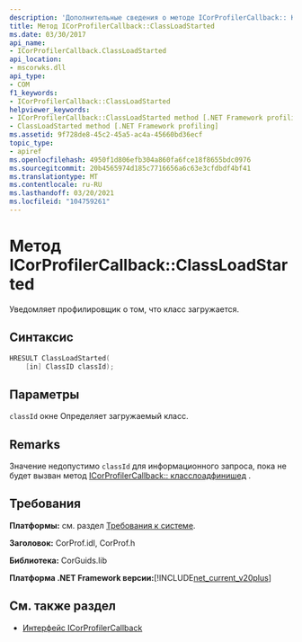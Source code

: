 ```yaml
---
description: 'Дополнительные сведения о методе ICorProfilerCallback:: Класслоадстартед'
title: Метод ICorProfilerCallback::ClassLoadStarted
ms.date: 03/30/2017
api_name:
- ICorProfilerCallback.ClassLoadStarted
api_location:
- mscorwks.dll
api_type:
- COM
f1_keywords:
- ICorProfilerCallback::ClassLoadStarted
helpviewer_keywords:
- ICorProfilerCallback::ClassLoadStarted method [.NET Framework profiling]
- ClassLoadStarted method [.NET Framework profiling]
ms.assetid: 9f728de8-45c2-45a5-ac4a-45660bd36ecf
topic_type:
- apiref
ms.openlocfilehash: 4950f1d806efb304a860fa6fce18f8655bdc0976
ms.sourcegitcommit: 20b4565974d185c7716656a6c63e3cfdbdf4bf41
ms.translationtype: MT
ms.contentlocale: ru-RU
ms.lasthandoff: 03/20/2021
ms.locfileid: "104759261"
---
```

# <a name="icorprofilercallbackclassloadstarted-method"></a>Метод ICorProfilerCallback::ClassLoadStarted

Уведомляет профилировщик о том, что класс загружается.  
  
## <a name="syntax"></a>Синтаксис  
  
```cpp  
HRESULT ClassLoadStarted(  
    [in] ClassID classId);  
```  
  
## <a name="parameters"></a>Параметры

`classId` окне Определяет загружаемый класс.

## <a name="remarks"></a>Remarks  

 Значение недопустимо `classId` для информационного запроса, пока не будет вызван метод [ICorProfilerCallback:: класслоадфинишед](icorprofilercallback-classloadfinished-method.md) .  
  
## <a name="requirements"></a>Требования  

 **Платформы:** см. раздел [Требования к системе](../../get-started/system-requirements.md).  
  
 **Заголовок:** CorProf.idl, CorProf.h  
  
 **Библиотека:** CorGuids.lib  
  
 **Платформа .NET Framework версии:**[!INCLUDE[net_current_v20plus](../../../../includes/net-current-v20plus-md.md)]  
  
## <a name="see-also"></a>См. также раздел

- [Интерфейс ICorProfilerCallback](icorprofilercallback-interface.md)
